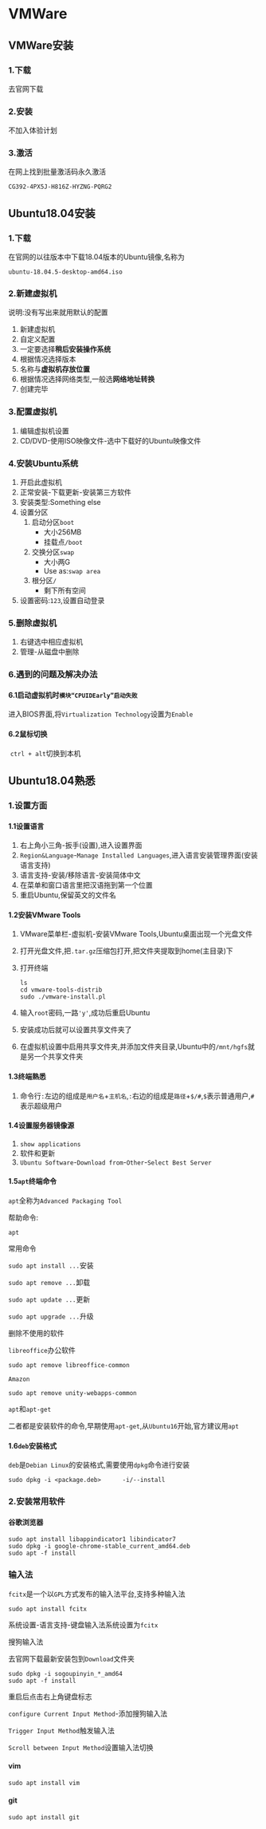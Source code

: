 # VMWare

## VMWare安装

### 1.下载

去官网下载

### 2.安装

不加入体验计划

### 3.激活

在网上找到批量激活码永久激活

```
CG392-4PX5J-H816Z-HYZNG-PQRG2
```



## Ubuntu18.04安装

### 1.下载

在官网的以往版本中下载18.04版本的Ubuntu镜像,名称为

```
ubuntu-18.04.5-desktop-amd64.iso
```

### 2.新建虚拟机

说明:没有写出来就用默认的配置

1. 新建虚拟机
2. 自定义配置
3. 一定要选择**稍后安装操作系统**
4. 根据情况选择版本
5. 名称与**虚拟机存放位置**
6. 根据情况选择网络类型,一般选**网络地址转换**
7. 创建完毕

### 3.配置虚拟机

1. 编辑虚拟机设置
2. CD/DVD-使用ISO映像文件-选中下载好的Ubuntu映像文件

### 4.安装Ubuntu系统

1. 开启此虚拟机
2. 正常安装-下载更新-安装第三方软件
3. 安装类型:Something else
4. 设置分区
   1. 启动分区`boot`
      * 大小256MB
      * 挂载点`/boot`
   2. 交换分区`swap`
      * 大小两G
      * Use as:`swap area`
   3. 根分区`/`
      * 剩下所有空间
5. 设置密码:`123`,设置自动登录



### 5.删除虚拟机

1. 右键选中相应虚拟机
2. 管理-从磁盘中删除

### 6.遇到的问题及解决办法

#### 6.1启动虚拟机时`模块“CPUIDEarly”启动失败`

​	进入BIOS界面,将`Virtualization Technology`设置为`Enable`

#### 6.2鼠标切换

​	`ctrl + alt`切换到本机



## Ubuntu18.04熟悉

### 1.设置方面

#### 1.1设置语言

1. 右上角小三角-扳手(设置),进入设置界面
2. `Region&Language`-`Manage Installed Languages`,进入语言安装管理界面(安装语言支持)
3. 语言支持-安装/移除语言-安装简体中文
4. 在菜单和窗口语言里把汉语拖到第一个位置
5. 重启Ubuntu,保留英文的文件名

#### 1.2安装VMware Tools

1. VMware菜单栏-虚拟机-安装VMware Tools,Ubuntu桌面出现一个光盘文件

2. 打开光盘文件,把`.tar.gz`压缩包打开,把文件夹提取到home(主目录)下

3. 打开终端

   ```
   ls
   cd vmware-tools-distrib
   sudo ./vmware-install.pl
   ```

4. 输入`root`密码,一路`'y'`,成功后重启Ubuntu
5. 安装成功后就可以设置共享文件夹了
6. 在虚拟机设置中启用共享文件夹,并添加文件夹目录,Ubuntu中的`/mnt/hgfs`就是另一个共享文件夹

#### 1.3终端熟悉

1. 命令行`:`左边的组成是`用户名`+`主机名`,`:`右边的组成是`路径`+`$/#`,`$`表示普通用户,`#`表示超级用户

#### 1.4设置服务器镜像源

1. `show applications`
2. 软件和更新
3. `Ubuntu Software`-`Download from`-`Other`-`Select Best Server`

#### 1.5`apt`终端命令

`apt`全称为`Advanced Packaging Tool`

帮助命令:

`apt`

常用命令

`sudo apt install ...`安装

`sudo apt remove ...`卸载

`sudo apt update ...`更新

`sudo apt upgrade ...`升级

删除不使用的软件

`libreoffice`办公软件

```
sudo apt remove libreoffice-common
```

`Amazon`

```
sudo apt remove unity-webapps-common
```

`apt`和`apt-get`

二者都是安装软件的命令,早期使用`apt-get`,从`Ubuntu16`开始,官方建议用`apt`

#### 1.6`deb`安装格式

`deb`是`Debian Linux`的安装格式,需要使用`dpkg`命令进行安装

```
sudo dpkg -i <package.deb>		-i/--install
```





### 2.安装常用软件



#### 谷歌浏览器

```
sudo apt install libappindicator1 libindicator7
sudo dpkg -i google-chrome-stable_current_amd64.deb
sudo apt -f install
```



### 输入法

`fcitx`是一个以`GPL`方式发布的输入法平台,支持多种输入法

```
sudo apt install fcitx
```

系统设置-语言支持-键盘输入法系统设置为`fcitx`

搜狗输入法

去官网下载最新安装包到`Download`文件夹

```
sudo dpkg -i sogoupinyin_*_amd64
sudo apt -f install
```

重启后点击右上角键盘标志

`configure Current Input Method`-添加搜狗输入法

`Trigger Input Method`触发输入法

`Scroll between Input Method`设置输入法切换



#### vim

```
sudo apt install vim
```



#### git

```
sudo apt install git
```


